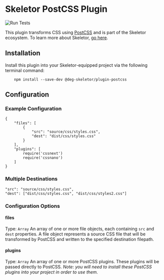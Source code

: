 # Skeletor PostCSS Plugin
![Run Tests](https://github.com/deg-skeletor/skeletor-plugin-postcss/workflows/Run%20Tests/badge.svg)


This plugin transforms CSS using [PostCSS](https://github.com/postcss/postcss) and is part of the Skeletor ecosystem. To learn more about Skeletor, [go here](https://github.com/deg-skeletor/skeletor-core).

## Installation
Install this plugin into your Skeletor-equipped project via the following terminal command:
```
    npm install --save-dev @deg-skeletor/plugin-postcss
```

## Configuration

### Example Configuration

```
{
	"files": [
		{
			"src": "source/css/styles.css",
			"dest": "dist/css/styles.css"
		}
	],
	"plugins": [
	    require('cssnext')
		require('cssnano')
	]
}
```
### Multiple Destinations

```
"src": "source/css/styles.css",
"dest": ["dist/css/styles.css", "dist/css/styles2.css"]
```

### Configuration Options

#### files
Type: `Array`
An array of one or more file objects, each containing `src` and `dest` properties. A file object represents a  source CSS file that will be transformed by PostCSS and written to the specified destination filepath.

#### plugins
Type: `Array`
An array of one or more PostCSS plugins. These plugins will be passed directly to PostCSS. _Note: you will need to install these PostCSS plugins into your project in order to use them._

